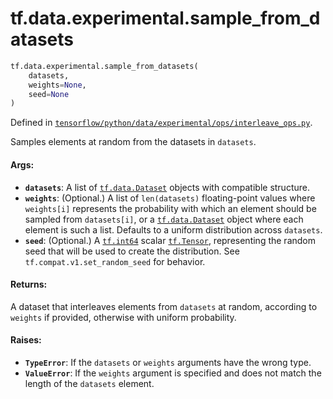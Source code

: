 <div itemscope itemtype="http://developers.google.com/ReferenceObject">
<meta itemprop="name" content="tf.data.experimental.sample_from_datasets" />
<meta itemprop="path" content="Stable" />
</div>

# tf.data.experimental.sample_from_datasets

``` python
tf.data.experimental.sample_from_datasets(
    datasets,
    weights=None,
    seed=None
)
```



Defined in [`tensorflow/python/data/experimental/ops/interleave_ops.py`](/code/stable/tensorflow/python/data/experimental/ops/interleave_ops.py).

Samples elements at random from the datasets in `datasets`.

#### Args:

* <b>`datasets`</b>: A list of <a href="../../../tf/data/Dataset.md"><code>tf.data.Dataset</code></a> objects with compatible structure.
* <b>`weights`</b>: (Optional.) A list of `len(datasets)` floating-point values where
    `weights[i]` represents the probability with which an element should be
    sampled from `datasets[i]`, or a <a href="../../../tf/data/Dataset.md"><code>tf.data.Dataset</code></a> object where each
    element is such a list. Defaults to a uniform distribution across
    `datasets`.
* <b>`seed`</b>: (Optional.) A <a href="../../../tf/dtypes.md#int64"><code>tf.int64</code></a> scalar <a href="../../../tf/Tensor.md"><code>tf.Tensor</code></a>, representing the
    random seed that will be used to create the distribution. See
    `tf.compat.v1.set_random_seed` for behavior.


#### Returns:

A dataset that interleaves elements from `datasets` at random, according to
`weights` if provided, otherwise with uniform probability.


#### Raises:

* <b>`TypeError`</b>: If the `datasets` or `weights` arguments have the wrong type.
* <b>`ValueError`</b>: If the `weights` argument is specified and does not match the
    length of the `datasets` element.